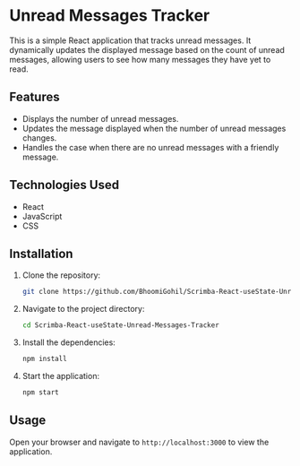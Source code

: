 # Unread Messages Tracker

This is a simple React application that tracks unread messages. It dynamically updates the displayed message based on the count of unread messages, allowing users to see how many messages they have yet to read.

## Features

- Displays the number of unread messages.
- Updates the message displayed when the number of unread messages changes.
- Handles the case when there are no unread messages with a friendly message.

## Technologies Used

- React
- JavaScript
- CSS

## Installation

1. Clone the repository:

   ```bash
   git clone https://github.com/BhoomiGohil/Scrimba-React-useState-Unread-Messages-Tracker.git
   ```

2. Navigate to the project directory:

   ```bash
   cd Scrimba-React-useState-Unread-Messages-Tracker
   ```

3. Install the dependencies:

   ```bash
   npm install
   ```

4. Start the application:

   ```bash
   npm start
   ```

## Usage

Open your browser and navigate to `http://localhost:3000` to view the application.
